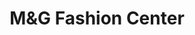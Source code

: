 ---
title: "M&G Fashion Center"
url: /accra/mandg-fashion-center-edward-akufo-addo-street/
shop: clothes
---